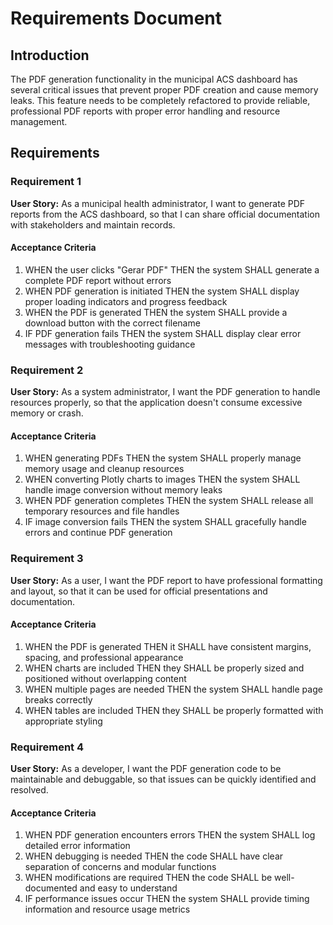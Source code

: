 # Requirements Document

## Introduction

The PDF generation functionality in the municipal ACS dashboard has several critical issues that prevent proper PDF creation and cause memory leaks. This feature needs to be completely refactored to provide reliable, professional PDF reports with proper error handling and resource management.

## Requirements

### Requirement 1

**User Story:** As a municipal health administrator, I want to generate PDF reports from the ACS dashboard, so that I can share official documentation with stakeholders and maintain records.

#### Acceptance Criteria

1. WHEN the user clicks "Gerar PDF" THEN the system SHALL generate a complete PDF report without errors
2. WHEN PDF generation is initiated THEN the system SHALL display proper loading indicators and progress feedback
3. WHEN the PDF is generated THEN the system SHALL provide a download button with the correct filename
4. IF PDF generation fails THEN the system SHALL display clear error messages with troubleshooting guidance

### Requirement 2

**User Story:** As a system administrator, I want the PDF generation to handle resources properly, so that the application doesn't consume excessive memory or crash.

#### Acceptance Criteria

1. WHEN generating PDFs THEN the system SHALL properly manage memory usage and cleanup resources
2. WHEN converting Plotly charts to images THEN the system SHALL handle image conversion without memory leaks
3. WHEN PDF generation completes THEN the system SHALL release all temporary resources and file handles
4. IF image conversion fails THEN the system SHALL gracefully handle errors and continue PDF generation

### Requirement 3

**User Story:** As a user, I want the PDF report to have professional formatting and layout, so that it can be used for official presentations and documentation.

#### Acceptance Criteria

1. WHEN the PDF is generated THEN it SHALL have consistent margins, spacing, and professional appearance
2. WHEN charts are included THEN they SHALL be properly sized and positioned without overlapping content
3. WHEN multiple pages are needed THEN the system SHALL handle page breaks correctly
4. WHEN tables are included THEN they SHALL be properly formatted with appropriate styling

### Requirement 4

**User Story:** As a developer, I want the PDF generation code to be maintainable and debuggable, so that issues can be quickly identified and resolved.

#### Acceptance Criteria

1. WHEN PDF generation encounters errors THEN the system SHALL log detailed error information
2. WHEN debugging is needed THEN the code SHALL have clear separation of concerns and modular functions
3. WHEN modifications are required THEN the code SHALL be well-documented and easy to understand
4. IF performance issues occur THEN the system SHALL provide timing information and resource usage metrics